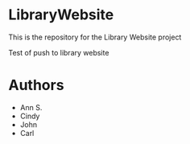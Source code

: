 # LibraryWebsite
This is the repository for the Library Website project

Test of push to library website

# Authors
* Ann S.
* Cindy
* John
* Carl
